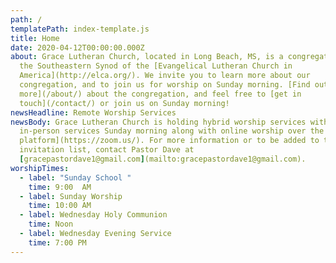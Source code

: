```yaml
---
path: /
templatePath: index-template.js
title: Home
date: 2020-04-12T00:00:00.000Z
about: Grace Lutheran Church, located in Long Beach, MS, is a congregation of
  the Southeastern Synod of the [Evangelical Lutheran Church in
  America](http://elca.org/). We invite you to learn more about our
  congregation, and to join us for worship on Sunday morning. [Find out
  more](/about/) about the congregation, and feel free to [get in
  touch](/contact/) or join us on Sunday morning!
newsHeadline: Remote Worship Services
newsBody: Grace Lutheran Church is holding hybrid worship services with both
  in-person services Sunday morning along with online worship over the [Zoom
  platform](https://zoom.us/). For more information or to be added to the Zoom
  invitation list, contact Pastor Dave at
  [gracepastordave1@gmail.com](mailto:gracepastordave1@gmail.com).
worshipTimes:
  - label: "Sunday School "
    time: 9:00  AM
  - label: Sunday Worship
    time: 10:00 AM
  - label: Wednesday Holy Communion
    time: Noon
  - label: Wednesday Evening Service
    time: 7:00 PM
---
```


